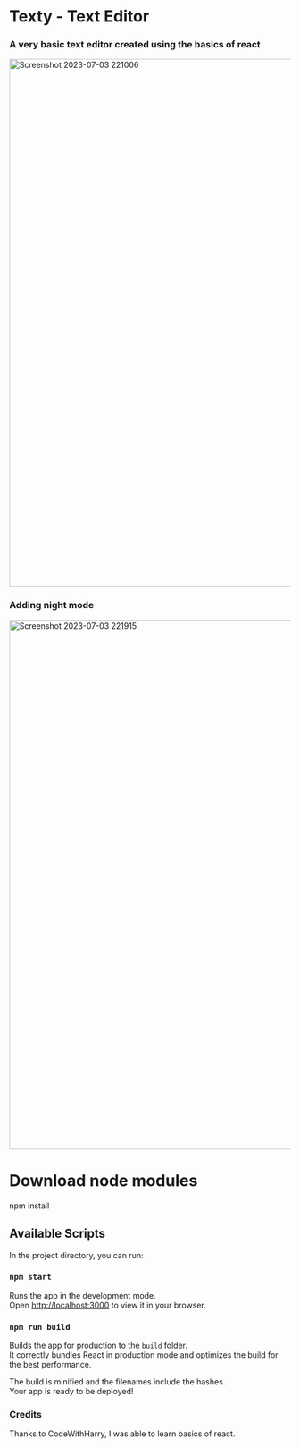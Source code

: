 <h1>Texty - Text Editor</h1>
<h3> A very basic text editor created using the basics of react</h3>

<img width="944" alt="Screenshot 2023-07-03 221006" src="https://github.com/Selina-Varshney/Texty/assets/99686864/acbf59a0-32bc-4b71-b3ac-235689674407">

<h3> Adding night mode</h3>
<img width="947" alt="Screenshot 2023-07-03 221915" src="https://github.com/Selina-Varshney/Texty/assets/99686864/2a883b0f-a788-4bdd-b045-f256392cdf00">

# Download node modules
npm install

## Available Scripts

In the project directory, you can run:

### `npm start`

Runs the app in the development mode.\
Open [http://localhost:3000](http://localhost:3000) to view it in your browser.

### `npm run build`

Builds the app for production to the `build` folder.\
It correctly bundles React in production mode and optimizes the build for the best performance.

The build is minified and the filenames include the hashes.\
Your app is ready to be deployed!

### Credits
Thanks to CodeWithHarry, I was able to learn basics of react.



